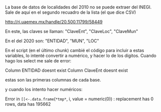 
La base de datos de localidades del 2010 no se puede extraer del INEGI. Sale de aquí en el segundo recuadro de la lista (el que dice CSV)

http://ri.uaemex.mx/handle/20.500.11799/58449


En este, las claves se llaman: "ClaveEnt", "ClaveLoc", "ClaveMun"

En el del 2020 son: "ENTIDAD", "MUN", "LOC"

En el script (en el último chunk) cambié el código para incluir a estas variables, lo intenté convertir a numérico, y hacer lo de los dígitos. Cuando hago los select me sale de error:

Column ENTIDAD doesnt exist
Column ClaveEnt doesnt exist

estas son las primeras columnas de cada base.


y cuando los intento hacer numéricos:

Error in `[[<-.data.frame`(`*tmp*`, i, value = numeric(0)) : 
  replacement has 0 rows, data has 195662





